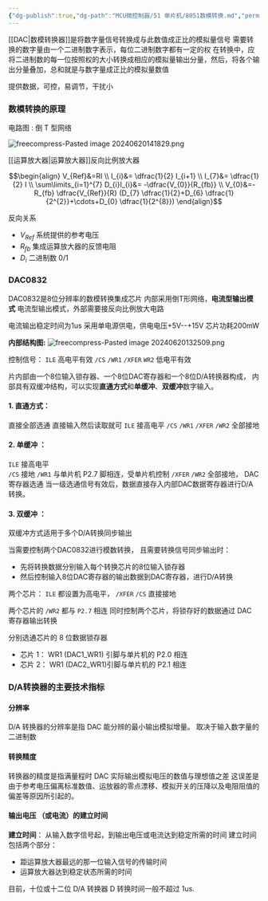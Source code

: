 ```yaml
---
{"dg-publish":true,"dg-path":"MCU微控制器/51 单片机/8051数模转换.md","permalink":"/MCU微控制器/51 单片机/8051数模转换/","dgPassFrontmatter":true,"noteIcon":"","created":"2025-08-02T10:36:26.357+08:00","updated":"2025-08-28T21:53:12.508+08:00"}
---
```



[[DAC\|数模转换器]]是将数字量信号转换成与此数值成正比的模拟量信号
需要转换的数字量由一个二进制数字表示，每位二进制数字都有一定的权
在转换中，应将二进制数的每一位按照权的大小转换成相应的模拟量输出分量，然后，将各个输出分量叠加，总和就是与数字量成正比的模拟量数值

提供数据，可控，易调节，干扰小
### 数模转换的原理
电路图 :  倒 T 型网络

![freecompress-Pasted image 20240620141829.png](/img/user/Functional%20files/Photo%20Resources/freecompress-Pasted%20image%2020240620141829.png)

[[运算放大器\|运算放大器]]反向比例放大器

$$\begin{align}
 V_{Ref}&=RI   \\
I_{i}&= \dfrac{1}{2} I_{i+1} \\ 
I_{7}&= \dfrac{1}{2} I \\
\sum\limits_{i=1}^{7} D_{i}I_{i}&= -\dfrac{V_{0}}{R_{fb}} \\
V_{0}&=-R_{fb}  \dfrac{V_{Ref}}{R} (D_{7} \dfrac{1}{2}+D_{6} \dfrac{1}{2^{2}}+\cdots+D_{0} \dfrac{1}{2^{8}})
\end{align}$$

反向关系
- $V_{Ref}$   系统提供的参考电压
- $R_{fb}$    集成运算放大器的反馈电阻
- $D_{i}$      二进制数  0/1 
### DAC0832
DAC0832是8位分辨率的数模转换集成芯片
内部采用倒T形网络，**电流型输出模式**
	电流型输出模式，外部需要接反向比例放大电路

电流输出稳定时间为1us
采用单电源供电，供电电压+5V--+15V
芯片功耗200mW

**内部结构图:**
![freecompress-Pasted image 20240620132509.png](/img/user/Functional%20files/Photo%20Resources/freecompress-Pasted%20image%2020240620132509.png)

控制信号：
	`ILE`   高电平有效
	`/CS`   `/WR1`   `/XFER`   `WR2`  低电平有效

片内部由一个8位输入锁存器、一个8位DAC寄存器和一个8位D/A转换器构成，
内部具有双缓冲结构，可以实现**直通方式**和**单缓冲**、**双缓冲**数字输入。

#### 1. 直通方式：
直接全部选通
直接输入然后读取就可
`ILE`  接高电平
`/CS`   `/WR1`   `/XFER`   `/WR2` 全部接地

#### 2. 单缓冲 ：
`ILE`  接高电平  
`/CS`   接地
`/WR1`  与单片机 P2.7 脚相连，受单片机控制
`/XFER`   `/WR2` 全部接地， DAC寄存器选通
当一级选通信号有效后，数据直接存入内部DAC数据寄存器进行D/A转换。
#### 3. 双缓冲 ：
双缓冲方式适用于多个D/A转换同步输出

当需要控制两个DAC0832进行模数转换，
且需要转换信号同步输出时：
- 先将转换数据分别输入每个转换芯片的8位输入锁存器
- 然后控制输入8位DAC寄存器的输出数据到DAC寄存器，进行D/A转换

两个芯片：
` ILE ` 都设置为高电平，
`/XFER`   ` /CS `  直接接地

两个芯片的 `/WR2` 都与 `P2.7`  相连
同时控制两个芯片，将锁存好的数据通过 DAC 寄存器输出转换

分别选通芯片的 8 位数据锁存器
- 芯片  1：
	WR1 (DAC1_WR1) 引脚与单片机的 P2.0 相连
- 芯片 2：
	WR1 (DAC2_WR1)引脚与单片机的 P2.1  相连

### D/A转换器的主要技术指标
#### 分辨率
D/A 转换器的分辨率是指 DAC 能分辨的最小输出模拟增量。
取决于输入数字量的二进制数
#### 转换精度
转换器的精度是指满量程时 DAC 实际输出模拟电压的数值与理想值之差
这误差是由于参考电压偏离标准数值、运放器的零点漂移、模拟开关的压降以及电阻阻值的偏差等原因所引起的。
#### 输出电压 （或电流）的建立时间
**建立时间**：
从输入数字信号起，到输出电压或电流达到稳定所需的时间
建立时间包括两个部分：
- 距运算放大器最远的那一位输入信号的传输时间
- 运算放大器达到稳定状态所需的时间

目前，十位或十二位 D/A 转换器 D 转换时间一般不超过 1us.
